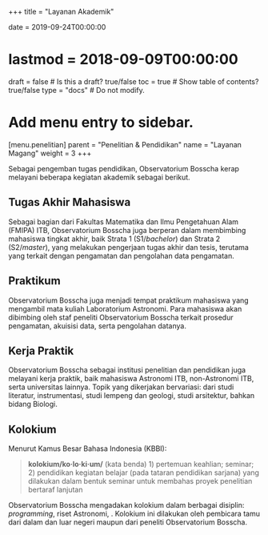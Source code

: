 +++
title = "Layanan Akademik"

date = 2019-09-24T00:00:00
# lastmod = 2018-09-09T00:00:00

draft = false  # Is this a draft? true/false
toc = true  # Show table of contents? true/false
type = "docs"  # Do not modify.

# Add menu entry to sidebar.
[menu.penelitian]
  parent = "Penelitian & Pendidikan"
  name = "Layanan Magang"
  weight = 3
+++

Sebagai pengemban tugas pendidikan, Observatorium Bosscha kerap melayani beberapa kegiatan akademik sebagai berikut.

## Tugas Akhir Mahasiswa

Sebagai bagian dari Fakultas Matematika dan Ilmu Pengetahuan Alam (FMIPA) ITB, Observatorium Bosscha juga berperan dalam membimbing mahasiswa tingkat akhir, baik Strata 1 (S1/*bachelor*) dan Strata 2 (S2/*master*), yang melakukan pengerjaan tugas akhir dan tesis, terutama yang terkait dengan pengamatan dan pengolahan data pengamatan. 

## Praktikum 

Observatorium Bosscha juga menjadi tempat praktikum mahasiswa yang mengambil mata kuliah Laboratorium Astronomi. Para mahasiswa akan dibimbing oleh staf peneliti Observatorium Bosscha terkait prosedur pengamatan, akuisisi data, serta pengolahan datanya.

## Kerja Praktik

Observatorium Bosscha sebagai institusi penelitian dan pendidikan juga melayani kerja praktik, baik mahasiswa Astronomi ITB, non-Astronomi ITB, serta universitas lainnya. Topik yang dikerjakan bervariasi: dari studi literatur, instrumentasi, studi lempeng dan geologi, studi arsitektur, bahkan bidang Biologi.

## Kolokium

Menurut Kamus Besar Bahasa Indonesia (KBBI):

 > **kolokium/ko·lo·ki·um/** (kata benda) 1) pertemuan keahlian; seminar; 2) pendidikan kegiatan belajar (pada tataran pendidikan sarjana) yang dilakukan dalam bentuk seminar untuk membahas proyek penelitian bertaraf lanjutan

Observatorium Bosscha mengadakan kolokium dalam berbagai disiplin: *programming*, riset Astronomi, . Kolokium ini dilakukan oleh pembicara tamu dari dalam dan luar negeri maupun dari peneliti Observatorium Bosscha.
